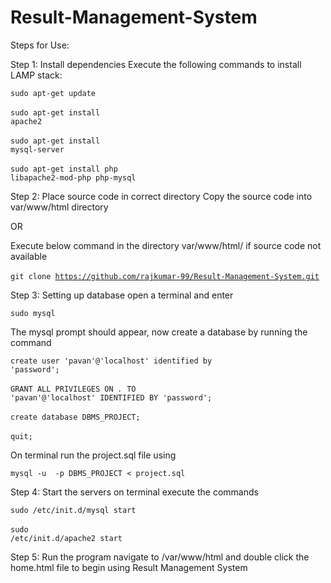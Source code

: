 # Result-Management-System

Steps for Use:

Step 1: Install dependencies
Execute the following commands to install LAMP stack:

<code>sudo apt-get update</code><br></br>
<code>sudo apt-get install apache2</code><br></br>
<code>sudo apt-get install mysql-server</code><br></br>
<code>sudo apt-get install php libapache2-mod-php php-mysql</code>

Step 2: Place source code in correct directory
Copy the source code into var/www/html directory

OR

Execute below command in the directory var/www/html/ if source code not available<br></br>
<code>git clone https://github.com/rajkumar-99/Result-Management-System.git</code>

Step 3: Setting up database
open a terminal and enter

<code>sudo mysql</code>

The mysql prompt should appear, now create a database by running the command

<code>create user 'pavan'@'localhost' identified by 'password';</code><br></br>
<code>GRANT ALL PRIVILEGES ON *.* TO 'pavan'@'localhost' IDENTIFIED BY 'password';</code><br></br>
<code>create database DBMS_PROJECT;</code><br></br>
<code>quit;</code>

On terminal run the project.sql file using

<code>mysql -u <username> -p DBMS_PROJECT < project.sql</code>
                                                 
Step 4: Start the servers
on terminal execute the commands

<code>sudo /etc/init.d/mysql start</code><br></br>
<code>sudo /etc/init.d/apache2 start</code>

Step 5: Run the program
navigate to /var/www/html and double click the home.html file to begin using
Result Management System


